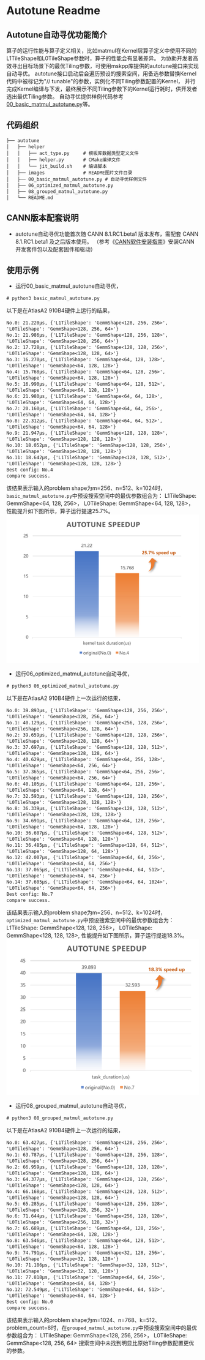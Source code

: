 # Autotune Readme
## Autotune自动寻优功能简介
算子的运行性能与算子定义相关，比如matmul在Kernel层算子定义中使用不同的L1TileShape和L0TileShape参数时，算子的性能会有显著差异。
为协助开发者高效寻出目标场景下的最优Tiling参数，可使用mskpp库提供的autotune接口来实现自动寻优。
autotune接口启动后会遍历预设的搜索空间，用备选参数替换Kernel代码中被标记为"// tunable"的参数，实例化不同Tiling参数配置的Kernel，
并行完成Kernel编译与下发，最终展示不同Tiling参数下的Kernel运行耗时，供开发者选出最优Tiling参数。
自动寻优提供样例代码参考[00_basic_matmul_autotune.py](./00_basic_matmul_autotune.py)等。

## 代码组织
```
├── autotune
│   ├── helper
│   │   ├── act_type.py     # 模板库数据类型定义文件
│   │   ├── helper.py       # CMake编译文件
│   │   └── jit_build.sh    # 编译脚本
│   ├── images              # README图片文件目录
│   ├── 00_basic_matmul_autotune.py # 自动寻优样例文件
│   ├── 06_optimized_matmul_autotune.py
│   ├── 08_grouped_matmul_autotune.py
│   └── README.md
```

## CANN版本配套说明
- autotune自动寻优功能首次随 CANN 8.1.RC1.beta1 版本发布，需配套 CANN 8.1.RC1.beta1 及之后版本使用。
（参考《[CANN软件安装指南](https://www.hiascend.com/document/detail/zh/CANNCommunityEdition/800alpha002/softwareinst/instg/instg_0001.html?Mode=PmIns&OS=Ubuntu&Software=cannToolKit)》安装CANN开发套件包以及配套固件和驱动）

## 使用示例
- 运行00_basic_matmul_autotune自动寻优，
```
# python3 basic_matmul_autotune.py
```
以下是在AtlasA2 910B4硬件上运行的结果，
```
No.0: 21.220μs, {'L1TileShape': 'GemmShape<128, 256, 256>', 'L0TileShape': 'GemmShape<128, 256, 64>'}
No.1: 21.986μs, {'L1TileShape': 'GemmShape<128, 256, 128>', 'L0TileShape': 'GemmShape<128, 256, 64>'}
No.2: 17.728μs, {'L1TileShape': 'GemmShape<128, 128, 256>', 'L0TileShape': 'GemmShape<128, 128, 64>'}
No.3: 16.270μs, {'L1TileShape': 'GemmShape<64, 128, 128>', 'L0TileShape': 'GemmShape<64, 128, 128>'}
No.4: 15.768μs, {'L1TileShape': 'GemmShape<64, 128, 256>', 'L0TileShape': 'GemmShape<64, 128, 128>'}
No.5: 16.990μs, {'L1TileShape': 'GemmShape<64, 128, 512>', 'L0TileShape': 'GemmShape<64, 128, 128>'}
No.6: 21.980μs, {'L1TileShape': 'GemmShape<64, 64, 128>', 'L0TileShape': 'GemmShape<64, 64, 128>'}
No.7: 20.160μs, {'L1TileShape': 'GemmShape<64, 64, 256>', 'L0TileShape': 'GemmShape<64, 64, 128>'}
No.8: 22.312μs, {'L1TileShape': 'GemmShape<64, 64, 512>', 'L0TileShape': 'GemmShape<64, 64, 128>'}
No.9: 21.947μs, {'L1TileShape': 'GemmShape<128, 128, 128>', 'L0TileShape': 'GemmShape<128, 128, 128>'}
No.10: 18.052μs, {'L1TileShape': 'GemmShape<128, 128, 256>', 'L0TileShape': 'GemmShape<128, 128, 128>'}
No.11: 18.642μs, {'L1TileShape': 'GemmShape<128, 128, 512>', 'L0TileShape': 'GemmShape<128, 128, 128>'}
Best config: No.4
compare success.
```
该结果表示输入的problem shape为m=256、n=512、k=1024时，`basic_matmul_autotune.py`中预设搜索空间中的最优参数组合为：
L1TileShape: GemmShape<64, 128, 256>，
L0TileShape: GemmShape<64, 128, 128>，
性能提升如下图所示，算子运行提速25.7%。
![basic_matmul_autotune_speedup](./images/basic_matmul_autotune_speedup.png)

- 运行06_optimized_matmul_autotune自动寻优，
```
# python3 06_optimized_matmul_autotune.py
```
以下是在AtlasA2 910B4硬件上一次运行的结果，
```
No.0: 39.893μs, {'L1TileShape': 'GemmShape<128, 256, 256>', 'L0TileShape': 'GemmShape<128, 256, 64>'}
No.1: 40.129μs, {'L1TileShape': 'GemmShape<256, 128, 256>', 'L0TileShape': 'GemmShape<256, 128, 64>'}
No.2: 39.659μs, {'L1TileShape': 'GemmShape<128, 128, 256>', 'L0TileShape': 'GemmShape<128, 128, 64>'}
No.3: 37.697μs, {'L1TileShape': 'GemmShape<128, 128, 512>', 'L0TileShape': 'GemmShape<128, 128, 64>'}
No.4: 40.629μs, {'L1TileShape': 'GemmShape<64, 256, 128>', 'L0TileShape': 'GemmShape<64, 256, 64>'}
No.5: 37.365μs, {'L1TileShape': 'GemmShape<64, 256, 256>', 'L0TileShape': 'GemmShape<64, 256, 64>'}
No.6: 40.105μs, {'L1TileShape': 'GemmShape<64, 128, 256>', 'L0TileShape': 'GemmShape<64, 128, 64>'}
No.7: 32.593μs, {'L1TileShape': 'GemmShape<128, 128, 256>', 'L0TileShape': 'GemmShape<128, 128, 128>'}
No.8: 36.339μs, {'L1TileShape': 'GemmShape<128, 128, 512>', 'L0TileShape': 'GemmShape<128, 128, 128>'}
No.9: 34.691μs, {'L1TileShape': 'GemmShape<64, 128, 256>', 'L0TileShape': 'GemmShape<64, 128, 128>'}
No.10: 36.607μs, {'L1TileShape': 'GemmShape<64, 128, 512>', 'L0TileShape': 'GemmShape<64, 128, 128>'}
No.11: 36.485μs, {'L1TileShape': 'GemmShape<128, 64, 512>', 'L0TileShape': 'GemmShape<128, 64, 128>'}
No.12: 42.007μs, {'L1TileShape': 'GemmShape<64, 64, 256>', 'L0TileShape': 'GemmShape<64, 64, 256>'}
No.13: 37.065μs, {'L1TileShape': 'GemmShape<64, 64, 512>', 'L0TileShape': 'GemmShape<64, 64, 256>'}
No.14: 37.605μs, {'L1TileShape': 'GemmShape<64, 64, 1024>', 'L0TileShape': 'GemmShape<64, 64, 256>'}
Best config: No.7
compare success.
```
该结果表示输入的problem shape为m=256、n=512、k=1024时，`optimized_matmul_autotune.py`中预设搜索空间中的最优参数组合为：
L1TileShape: GemmShape<128, 128, 256>，
L0TileShape: GemmShape<128, 128, 128>,
性能提升如下图所示，算子运行提速18.3%。
![optimized_matmul_autotune_speedup](./images/optimized_matmul_autotune_speedup.png)

- 运行08_grouped_matmul_autotune自动寻优，
```
# python3 08_grouped_matmul_autotune.py
```
以下是在AtlasA2 910B4硬件上一次运行的结果，
```
No.0: 63.427μs, {'L1TileShape': 'GemmShape<128, 256, 256>', 'L0TileShape': 'GemmShape<128, 256, 64>'}
No.1: 63.787μs, {'L1TileShape': 'GemmShape<128, 256, 128>', 'L0TileShape': 'GemmShape<128, 256, 64>'}
No.2: 66.959μs, {'L1TileShape': 'GemmShape<128, 128, 128>', 'L0TileShape': 'GemmShape<128, 128, 64>'}
No.3: 64.377μs, {'L1TileShape': 'GemmShape<128, 128, 256>', 'L0TileShape': 'GemmShape<128, 128, 64>'}
No.4: 66.168μs, {'L1TileShape': 'GemmShape<128, 128, 512>', 'L0TileShape': 'GemmShape<128, 128, 64>'}
No.5: 65.285μs, {'L1TileShape': 'GemmShape<128, 256, 128>', 'L0TileShape': 'GemmShape<128, 256, 32>'}
No.6: 71.644μs, {'L1TileShape': 'GemmShape<256, 128, 128>', 'L0TileShape': 'GemmShape<256, 128, 32>'}
No.7: 65.689μs, {'L1TileShape': 'GemmShape<64, 128, 256>', 'L0TileShape': 'GemmShape<64, 128, 128>'}
No.8: 63.546μs, {'L1TileShape': 'GemmShape<64, 128, 512>', 'L0TileShape': 'GemmShape<64, 128, 128>'}
No.9: 74.791μs, {'L1TileShape': 'GemmShape<32, 128, 256>', 'L0TileShape': 'GemmShape<32, 128, 128>'}
No.10: 71.186μs, {'L1TileShape': 'GemmShape<32, 128, 512>', 'L0TileShape': 'GemmShape<32, 128, 128>'}
No.11: 77.818μs, {'L1TileShape': 'GemmShape<64, 64, 256>', 'L0TileShape': 'GemmShape<64, 64, 128>'}
No.12: 72.549μs, {'L1TileShape': 'GemmShape<64, 64, 512>', 'L0TileShape': 'GemmShape<64, 64, 128>'}
Best config: No.0
compare success.
```
该结果表示输入的problem shape为m=1024、n=768、k=512、problem_count=8时，在`grouped_matmul_autotune.py`中预设搜索空间中的最优参数组合为：
L1TileShape: GemmShape<128, 256, 256>，
L0TileShape: GemmShape<128, 256, 64>
搜索空间中未找到明显比原始Tiling参数配置更优的参数。